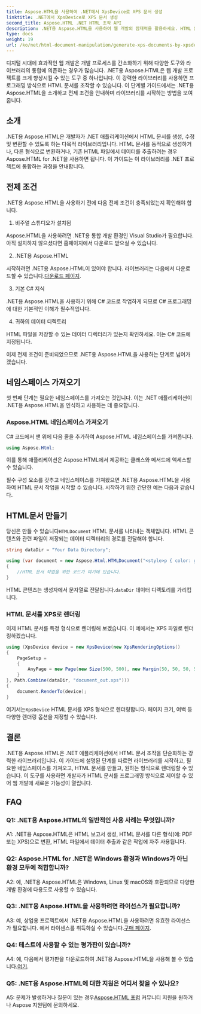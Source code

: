 ```yaml
---
title: Aspose.HTML을 사용하여 .NET에서 XpsDevice로 XPS 문서 생성
linktitle: .NET에서 XpsDevice로 XPS 문서 생성
second_title: Aspose.HTML .NET HTML 조작 API
description: .NET용 Aspose.HTML을 사용하여 웹 개발의 잠재력을 활용하세요. HTML 문서를 쉽게 생성, 변환 및 조작할 수 있습니다.
type: docs
weight: 19
url: /ko/net/html-document-manipulation/generate-xps-documents-by-xpsdevice/
---
```


디지털 시대에 효과적인 웹 개발은 개발 프로세스를 간소화하기 위해 다양한 도구와 라이브러리의 통합에 의존하는 경우가 많습니다. .NET용 Aspose.HTML은 웹 개발 프로젝트를 크게 향상시킬 수 있는 도구 중 하나입니다. 이 강력한 라이브러리를 사용하면 프로그래밍 방식으로 HTML 문서를 조작할 수 있습니다. 이 단계별 가이드에서는 .NET용 Aspose.HTML을 소개하고 전제 조건을 안내하며 라이브러리를 시작하는 방법을 보여줍니다.

## 소개

.NET용 Aspose.HTML은 개발자가 .NET 애플리케이션에서 HTML 문서를 생성, 수정 및 변환할 수 있도록 하는 다목적 라이브러리입니다. HTML 문서를 동적으로 생성하거나, 다른 형식으로 변환하거나, 기존 HTML 파일에서 데이터를 추출하려는 경우 Aspose.HTML for .NET을 사용하면 됩니다. 이 가이드는 이 라이브러리를 .NET 프로젝트에 통합하는 과정을 안내합니다.

## 전제 조건

.NET용 Aspose.HTML을 사용하기 전에 다음 전제 조건이 충족되었는지 확인해야 합니다.

1. 비주얼 스튜디오가 설치됨

Aspose.HTML을 사용하려면 .NET용 통합 개발 환경인 Visual Studio가 필요합니다. 아직 설치하지 않으셨다면 홈페이지에서 다운로드 받으실 수 있습니다.

2. .NET용 Aspose.HTML

 시작하려면 .NET용 Aspose.HTML이 있어야 합니다. 라이브러리는 다음에서 다운로드할 수 있습니다.[다운로드 페이지](https://releases.aspose.com/html/net/).

3. 기본 C# 지식

.NET용 Aspose.HTML을 사용하기 위해 C# 코드로 작업하게 되므로 C# 프로그래밍에 대한 기본적인 이해가 필수적입니다.

4. 귀하의 데이터 디렉토리

HTML 파일을 저장할 수 있는 데이터 디렉터리가 있는지 확인하세요. 이는 C# 코드에 지정됩니다.

이제 전제 조건이 준비되었으므로 .NET용 Aspose.HTML을 사용하는 단계로 넘어가겠습니다.

## 네임스페이스 가져오기

첫 번째 단계는 필요한 네임스페이스를 가져오는 것입니다. 이는 .NET 애플리케이션이 .NET용 Aspose.HTML을 인식하고 사용하는 데 중요합니다.

### Aspose.HTML 네임스페이스 가져오기

C# 코드에서 맨 위에 다음 줄을 추가하여 Aspose.HTML 네임스페이스를 가져옵니다.

```csharp
using Aspose.Html;
```

이를 통해 애플리케이션은 Aspose.HTML에서 제공하는 클래스와 메서드에 액세스할 수 있습니다.

필수 구성 요소를 갖추고 네임스페이스를 가져왔으면 .NET용 Aspose.HTML을 사용하여 HTML 문서 작업을 시작할 수 있습니다. 시작하기 위한 간단한 예는 다음과 같습니다.

## HTML문서 만들기

 당신은 만들 수 있습니다`HTMLDocument` HTML 문서를 나타내는 객체입니다. HTML 콘텐츠와 관련 파일이 저장되는 데이터 디렉터리의 경로를 전달해야 합니다.

```csharp
string dataDir = "Your Data Directory";

using (var document = new Aspose.Html.HTMLDocument("<style>p { color: green; }</style><p>my first paragraph</p>", dataDir))
{
    //HTML 문서 작업을 위한 코드가 여기에 있습니다.
}
```

 HTML 콘텐츠는 생성자에서 문자열로 전달됩니다.`dataDir` 데이터 디렉토리를 가리킵니다.

### HTML 문서를 XPS로 렌더링

이제 HTML 문서를 특정 형식으로 렌더링해 보겠습니다. 이 예에서는 XPS 파일로 렌더링하겠습니다.

```csharp
using (XpsDevice device = new XpsDevice(new XpsRenderingOptions()
{
    PageSetup =
    {
        AnyPage = new Page(new Size(500, 500), new Margin(50, 50, 50, 50))
    }
}, Path.Combine(dataDir, "document_out.xps")))
{
    document.RenderTo(device);
}
```

 여기서는`XpsDevice` HTML 문서를 XPS 형식으로 렌더링합니다. 페이지 크기, 여백 등 다양한 렌더링 옵션을 지정할 수 있습니다.

## 결론

.NET용 Aspose.HTML은 .NET 애플리케이션에서 HTML 문서 조작을 단순화하는 강력한 라이브러리입니다. 이 가이드에 설명된 단계를 따르면 라이브러리를 시작하고, 필요한 네임스페이스를 가져오고, HTML 문서를 만들고, 원하는 형식으로 렌더링할 수 있습니다. 이 도구를 사용하면 개발자가 HTML 문서를 프로그래밍 방식으로 제어할 수 있어 웹 개발에 새로운 가능성이 열립니다.

## FAQ

### Q1: .NET용 Aspose.HTML의 일반적인 사용 사례는 무엇입니까?

A1: .NET용 Aspose.HTML은 HTML 보고서 생성, HTML 문서를 다른 형식(예: PDF 또는 XPS)으로 변환, HTML 파일에서 데이터 추출과 같은 작업에 자주 사용됩니다.

### Q2: Aspose.HTML for .NET은 Windows 환경과 Windows가 아닌 환경 모두에 적합합니까?

A2: 예, .NET용 Aspose.HTML은 Windows, Linux 및 macOS와 호환되므로 다양한 개발 환경에 다용도로 사용할 수 있습니다.

### Q3: .NET용 Aspose.HTML을 사용하려면 라이선스가 필요합니까?

 A3: 예, 상업용 프로젝트에서 .NET용 Aspose.HTML을 사용하려면 유효한 라이선스가 필요합니다. 에서 라이센스를 취득하실 수 있습니다.[구매 페이지](https://purchase.aspose.com/buy).

### Q4: 테스트에 사용할 수 있는 평가판이 있습니까?

 A4: 예, 다음에서 평가판을 다운로드하여 .NET용 Aspose.HTML을 사용해 볼 수 있습니다.[여기](https://releases.aspose.com/).

### Q5: .NET용 Aspose.HTML에 대한 지원은 어디서 찾을 수 있나요?

 A5: 문제가 발생하거나 질문이 있는 경우[Aspose.HTML 포럼](https://forum.aspose.com/) 커뮤니티 지원을 원하거나 Aspose 지원팀에 문의하세요.